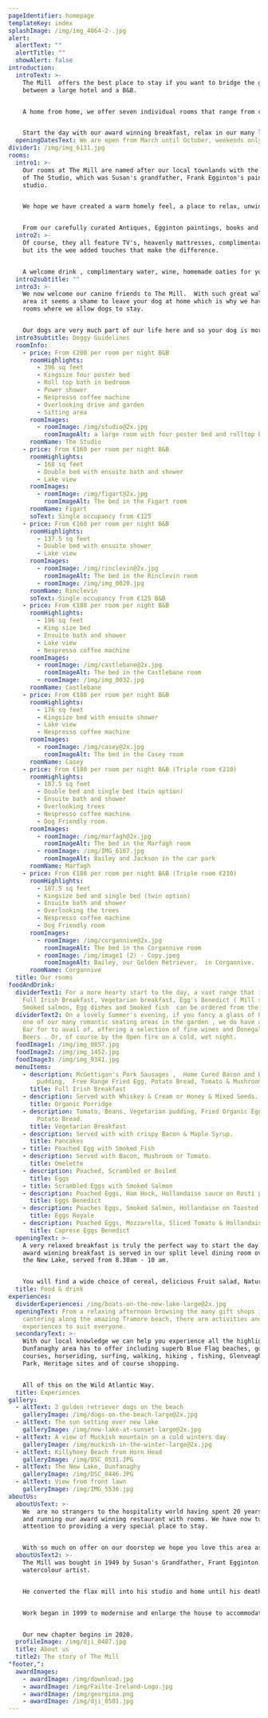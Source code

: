 ```yaml
---
pageIdentifier: homepage
templateKey: index
splashImage: /img/img_4864-2-.jpg
alert:
  alertText: ""
  alertTitle: ""
  showAlert: false
introduction:
  introText: >-
    The Mill  offers the best place to stay if you want to bridge the gap
    between a large hotel and a B&B. 


    A home from home, we offer seven individual rooms that range from cosy to cavernous.


    Start the day with our award winning breakfast, relax in our many lounge areas and with our extensive local knowledge, we can show you why we think this hidden corner of Donegal is the best place to be.
  openingDatesText: We are open from March until October, weekends only during low season.
divider1: /img/img_6131.jpg
rooms:
  intro1: >-
    Our rooms at The Mill are named after our local townlands with the exception
    of The Studio, which was Susan's grandfather, Frank Egginton's painting
    studio.


    We hope we have created a warm homely feel, a place to relax, unwind and recharge.


    From our carefully curated Antiques, Egginton paintings, books and furniture, all our bedrooms are unique.
  intro2: >-
    Of course, they all feature TV's, heavenly mattresses, complimentary wifi
    but its the wee added touches that make the difference.


    A welcome drink , complimentary water, wine, homemade oaties for your room and fresh milk when you want it. Our larger rooms also have a Nepresso machine.
  intro2subtitle: ""
  intro3: >-
    We now welcome our canine friends to The Mill.  With such great walks in the
    area it seems a shame to leave your dog at home which is why we have two
    rooms where we allow dogs to stay.


    Our dogs are very much part of our life here and so your dog is more than welcome at The Mill. As we have only two doggy friendly rooms please email to book. We allow one dog per room. With notice we will provide walking information, dog water/food bowls,  drying towel, lead and poo bags. Please bring your own bedding . We have a large safe garden for the early morning exercise. We ask you to keep your dog on the lead inside the house and only in the conservatory downstairs.
  intro3subtitle: Doggy Guidelines
  roomInfo:
    - price: From €200 per room per night B&B
      roomHighlights:
        - 396 sq feet
        - Kingsize four poster bed
        - Roll top bath in bedroom
        - Power shower
        - Nespresso coffee machine
        - Overlooking drive and garden
        - Sitting area
      roomImages:
        - roomImage: /img/studio@2x.jpg
          roomImageAlt: a large room with four poster bed and rolltop bath
      roomName: The Studio
    - price: From €160 per room per night B&B
      roomHighlights:
        - 168 sq feet
        - Double bed with ensuite bath and shower
        - Lake view
      roomImages:
        - roomImage: /img/figart@2x.jpg
          roomImageAlt: The bed in the Figart room
      roomName: Figart
      soText: Single occupancy from €125
    - price: From €160 per room per night B&B
      roomHighlights:
        - 137.5 sq feet
        - Double bed with ensuite shower
        - Lake view
      roomImages:
        - roomImage: /img/rinclevin@2x.jpg
          roomImageAlt: The bed in the Rinclevin room
        - roomImage: /img/img_0020.jpg
      roomName: Rinclevin
      soText: Single occupancy from €125 B&B
    - price: From €180 per room per night B&B
      roomHighlights:
        - 196 sq feet
        - King size bed
        - Ensuite bath and shower
        - Lake view
        - Nespresso coffee machine
      roomImages:
        - roomImage: /img/castlebane@2x.jpg
          roomImageAlt: The bed in the Castlebane room
        - roomImage: /img/img_0032.jpg
      roomName: Castlebane
    - price: From €180 per room per night B&B
      roomHighlights:
        - 176 sq feet
        - Kingsize bed with ensuite shower
        - Lake view
        - Nespresso coffee machine
      roomImages:
        - roomImage: /img/casey@2x.jpg
          roomImageAlt: The bed in the Casey room
      roomName: Casey
    - price: From €180 per room per night B&B (Triple room €210)
      roomHighlights:
        - 187.5 sq feet
        - Double bed and single bed (twin option)
        - Ensuite bath and shower
        - Overlooking trees
        - Nespresso coffee machine
        - Dog Friendly room.
      roomImages:
        - roomImage: /img/marfagh@2x.jpg
          roomImageAlt: The bed in the Marfagh room
        - roomImage: /img/IMG_6167.jpg
          roomImageAlt: Bailey and Jackson in the car park
      roomName: Marfagh
    - price: From €180 per room per night B&B (Triple room €210)
      roomHighlights:
        - 187.5 sq feet
        - Kingsize bed and single bed (twin option)
        - Ensuite bath and shower
        - Overlooking the trees
        - Nespresso coffee machine
        - Dog Friendly room
      roomImages:
        - roomImage: /img/corgannive@2x.jpg
          roomImageAlt: The bed in the Corgannive room
        - roomImage: /img/image1 (2) - Copy.jpeg
          roomImageAlt: Bailey, our Golden Retriever,  in Corgannive.
      roomName: Corgannive
  title: Our rooms
foodAndDrink:
  dividerText1: For a more hearty start to the day, a vast range that includes a
    Full Irish Breakfast, Vegetarian breakfast, Egg's Benedict ( Mill style!) ,
    Smoked salmon, Egg dishes and Smoked fish  can be ordered from the kitchen.
  dividerText2: On a lovely Summer's evening, if you fancy a glass of Prosecco at
    one of our many romantic seating areas in the garden , we do have an Honesty
    Bar for to avail of, offering a selection of fine wines and Donegal Craft
    Beers . Or, of course by the Open fire on a cold, wet night.
  foodImage1: /img/img_0857.jpg
  foodImage2: /img/img_1452.jpg
  foodImage3: /img/img_9341.jpg
  menuItems:
    - description: McGettigan's Pork Sausages ,  Home Cured Bacon and Black and White
        pudding,  Free Range Fried Egg, Potato Bread, Tomato & Mushrooms.
      title: Full Irish Breakfast
    - description: Served with Whiskey & Cream or Honey & Mixed Seeds.
      title: Organic Porridge
    - description: Tomato, Beans, Vegetarian pudding, Fried Organic Egg, Mushrooms &
        Potato Bread.
      title: Vegetarian Breakfast
    - description: Served with with crispy Bacon & Maple Syrup.
      title: Pancakes
    - title: Poached Egg with Smoked Fish
    - description: Served with Bacon, Mushroom or Tomato.
      title: Omelette
    - description: Poached, Scrambled or Boiled
      title: Eggs
    - title: Scrambled Eggs with Smoked Salmon
    - description: Poached Eggs, Ham Hock, Hollandaise sauce on Rosti potato.
      title: Eggs Benedict
    - description: Poaches Eggs, Smoked Salmon, Hollandaise on Toasted Muffin.
      title: Eggs Royale
    - description: Poached Eggs, Mozzarella, Sliced Tomato & Hollandaise Sauce.
      title: Caprese Eggs Benedict
  openingText: >-
    A very relaxed breakfast is truly the perfect way to start the day. Our
    award winning breakfast is served in our split level dining room overlooking
    the New Lake, served from 8.30am - 10 am.


    You will find a wide choice of cereal, delicious Fruit salad, Natural yogurt, Carrageen Moss, Garden Rhubarb, Prunes, Homemade breads ,  juices and much more.
  title: Food & drink
experiences:
  dividerExperiences: /img/boats-on-the-new-lake-large@2x.jpg
  openingText: From a relaxing afternoon browsing the many gift shops in town or
    cantering along the amazing Tramore beach, there are activities and
    experiences to suit everyone.
  secondaryText: >-
    With our local knowledge we can help you experience all the highlights that
    Dunfanaghy area has to offer including superb Blue Flag beaches, golf
    courses, horseriding, surfing, walking, hiking , fishing, Glenveagh National
    Park, Heritage sites and of course shopping.


    All of this on the Wild Atlantic Way.
  title: Experiences
gallery:
  - altText: 2 golden retriever dogs on the beach
    galleryImage: /img/dogs-on-the-beach-large@2x.jpg
  - altText: The sun setting over new lake
    galleryImage: /img/new-lake-at-sunset-large@2x.jpg
  - altText: A view of Muckish mountain on a cold winters day
    galleryImage: /img/muckish-in-the-winter-large@2x.jpg
  - altText: Killyhoey Beach from Horn Head
    galleryImage: /img/DSC_0531.JPG
  - altText: The New Lake, Dunfanaghy
    galleryImage: /img/DSC_0446.JPG
  - altText: View from front lawn
    galleryImage: /img/IMG_5536.jpg
aboutUs:
  aboutUsText: >-
    We  are no strangers to the hospitality world having spent 20 years creating
    and running our award winning restaurant with rooms. We have now turned our
    attention to providing a very special place to stay.


    With so much on offer on our doorstep we hope you love this area as much as we do.
  aboutUsText2: >-
    The Mill was bought in 1949 by Susan's Grandfather, Frant Egginton, a famous
    watercolour artist.


    He converted the flax mill into his studio and home until his death in 1990.


    Work began in 1999 to modernise and enlarge the house to accommodate a restaurant, 6 ensuite rooms and a living area. In 2001 another room,  The Studio, was added.


    Our new chapter begins in 2020.
  profileImage: /img/dji_0487.jpg
  title: About us
  title2: The story of The Mill
"footer,":
  awardImages:
    - awardImage: /img/download.jpg
    - awardImage: /img/Failte-Ireland-Logo.jpg
    - awardImage: /img/georgina.png
    - awardImage: /img/dji_0501.jpg
---
```

